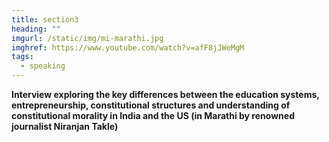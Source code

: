 ```yaml
---
title: section3
heading: ""
imgurl: /static/img/mi-marathi.jpg
imghref: https://www.youtube.com/watch?v=afF8jJWeMgM
tags:
  - speaking
---
```

**Interview exploring the key differences between the education systems, entrepreneurship, constitutional structures and understanding of constitutional morality in India and the US (in Marathi by renowned journalist Niranjan Takle)**